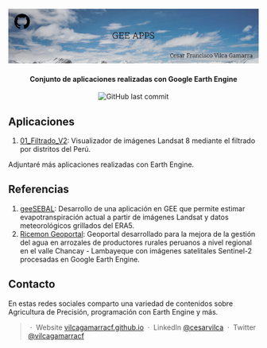 <p align='center'>
   <img src="GEE_Apps.jpg" alt="GEE Apps Cover"/>
</p>

<h4 align="center"> Conjunto de aplicaciones realizadas con Google Earth Engine </h4>

<p align='center'>
   <img src="https://img.shields.io/github/last-commit/vilcagamarracf/GEE_Apps?style=flat-square" alt="GitHub last commit"/>
</p>

## Aplicaciones
1. [01_Filtrado_V2](https://cesarvilca.users.earthengine.app/view/filtradov2): Visualizador de imágenes Landsat 8 mediante el filtrado por distritos del Perú.

Adjuntaré más aplicaciones realizadas con Earth Engine.

## Referencias
1. [geeSEBAL](https://github.com/et-brasil/geeSEBAL): Desarrollo de una aplicación en GEE que permite estimar evapotranspiración actual a partir de imágenes Landsat y datos meteorológicos grillados del ERA5.
2. [Ricemon Geoportal](https://ricemon.users.earthengine.app/view/desktop): Geoportal desarrollado para la mejora de la gestión del agua en arrozales de productores rurales peruanos a nivel regional en el valle Chancay - Lambayeque con imágenes satelitales Sentinel-2 procesadas en Google Earth Engine.


## Contacto
En estas redes sociales comparto una variedad de contenidos sobre Agricultura de Precisión, programación con Earth Engine y más.

> &nbsp;&middot;&nbsp; Website [vilcagamarracf.github.io](https://vilcagamarracf.github.io/) &nbsp;&middot;&nbsp;
> LinkedIn [@cesarvilca](https://www.linkedin.com/in/cesarvilca/) &nbsp;&middot;&nbsp;
> Twitter [@vilcagamarracf](https://twitter.com/vilcagamarracf)

